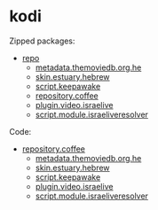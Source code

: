 # kodi
Zipped packages:
* [repo](https://github.com/noam09/kodi/tree/master/repo)
  * [metadata.themoviedb.org.he](https://github.com/noam09/kodi/tree/master/repo/metadata.themoviedb.org.he)
  * [skin.estuary.hebrew](https://github.com/noam09/kodi/tree/master/repo/skin.estuary.hebrew)
  * [script.keepawake](https://github.com/noam09/kodi/tree/master/repo/script.keepawake)
  * [repository.coffee](https://github.com/noam09/kodi/tree/master/repo/repository.coffee)
  * [plugin.video.israelive](https://github.com/noam09/kodi/tree/master/repo/plugin.video.israelive)
  * [script.module.israeliveresolver](https://github.com/noam09/kodi/tree/master/repo/script.module.israeliveresolver)

Code:
* [repository.coffee](https://github.com/noam09/kodi/tree/master/repository.coffee)
  * [metadata.themoviedb.org.he](https://github.com/noam09/kodi/tree/master/metadata.themoviedb.org.he)
  * [skin.estuary.hebrew](https://github.com/noam09/kodi/tree/master/skin.estuary.hebrew)
  * [script.keepawake](https://github.com/noam09/kodi/tree/master/script.keepawake)
  * [plugin.video.israelive](https://github.com/noam09/kodi/tree/master/plugin.video.israelive)
  * [script.module.israeliveresolver](https://github.com/noam09/kodi/tree/master/script.module.israeliveresolver)
